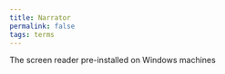 ```yaml
---
title: Narrator
permalink: false
tags: terms
---
```

The screen reader pre-installed on Windows machines